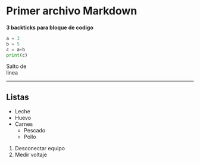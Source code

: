 # Primer archivo Markdown #
**3 backticks para bloque de codigo**
```Python
a = 3
b = 5
c = a+b
print(c)
```
Salto de <br/> linea
***
## Listas ##
- Leche
- Huevo
- Carnes
    - Pescado
    - Pollo
1. Desconectar equipo
2. Medir voltaje
